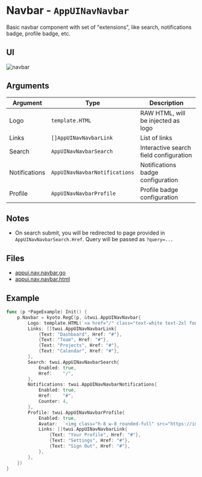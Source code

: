 
# Navbar - `AppUINavNavbar`

Basic navbar component with set of "extensions", like search, notifications badge, profile badge, etc.

## UI

![navbar](/examples/navbar.jpg)

## Arguments

| Argument | Type | Description |
| -------- | ---- | ----------- |
| Logo | `template.HTML` | RAW HTML, will be injected as logo |
| Links |  `[]AppUINavNavbarLink` | List of links |
| Search |  `AppUINavNavbarSearch` | Interactive search field configuration |
| Notifications | `AppUINavNavbarNotifications` | Notifications badge configuration |
| Profile | `AppUINavNavbarProfile` | Profile badge configuration |

## Notes

- On search submit, you will be redirected to page provided in `AppUINavNavbarSearch.Href`. Query will be passed as `?query=...`

## Files

- [appui.nav.navbar.go](https://github.com/yuriizinets/kyoto-uikit/blob/master/twui/appui.nav.navbar.go)
- [appui.nav.navbar.html](https://github.com/yuriizinets/kyoto-uikit/blob/master/twui/appui.nav.navbar.html)

## Example

```go
func (p *PageExample) Init() {
    p.Navbar = kyoto.RegC(p, &twui.AppUINavNavbar{
        Logo: template.HTML(`<a href="/" class="text-white text-2xl font-bold">TWUI</a>`),
        Links: []twui.AppUINavNavbarLink{
            {Text: "Dashboard", Href: "#"},
            {Text: "Team", Href: "#"},
            {Text: "Projects", Href: "#"},
            {Text: "Calendar", Href: "#"},
        },
        Search: twui.AppUINavNavbarSearch{
            Enabled: true,
            Href:    "/",
        },
        Notifications: twui.AppUINavNavbarNotifications{
            Enabled: true,
            Href:    "#",
            Counter: 4,
        },
        Profile: twui.AppUINavNavbarProfile{
            Enabled: true,
            Avatar:  `<img class="h-8 w-8 rounded-full" src="https://images.unsplash.com/photo-1472099645785-5658abf4ff4e?ixlib=rb-1.2.1&ixid=eyJhcHBfaWQiOjEyMDd9&auto=format&fit=facearea&facepad=2&w=256&h=256&q=80">`,
            Links: []twui.AppUINavNavbarLink{
                {Text: "Your Profile", Href: "#"},
                {Text: "Settings", Href: "#"},
                {Text: "Sign Out", Href: "#"},
            },
        },
    })
}
```
